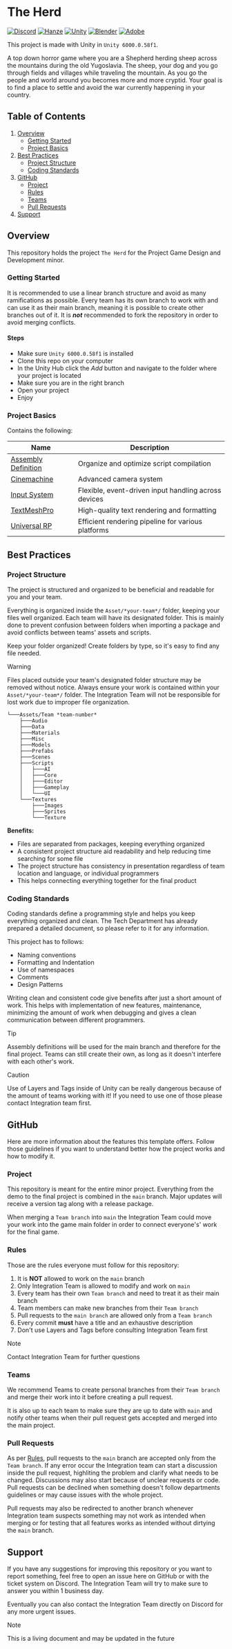 
# The Herd

[![Discord](https://img.shields.io/badge/Discord-5865F2?style=flat&logo=discord&logoColor=white)](https://discord.gg/yDpBzZGCCA)
[![Hanze](https://img.shields.io/badge/Hanze-EE7F00?style=flat&logo=hanze&logoColor=white)](https://www.hanze.nl/en)
[![Unity](https://img.shields.io/badge/Unity6-FFFFFF?style=flat&logo=unity&logoColor=black)](https://unity.com/releases/unity-6)
[![Blender](https://img.shields.io/badge/blender-EA7600?style=flat&logo=blender&logoColor=white)](https://www.blender.org/)
[![Adobe](https://img.shields.io/badge/adobe-ED2224?style=flat&logo=adobe&logoColor=white)](https://www.adobe.com/)

This project is made with Unity in `Unity 6000.0.58f1`.

A top down horror game where you are a Shepherd herding sheep across the mountains during the old Yugoslavia. The sheep, your dog and you go through fields and villages while traveling the mountain. As you go the people and world around you becomes more and more cryptid. Your goal is to find a place to settle and avoid the war currently happening in your country.

## Table of Contents

1. [Overview](#overview)
    - [Getting Started](#getting-started)
    - [Project Basics](#project-basics)
2. [Best Practices](#best-practices)
    - [Project Structure](#project-structure)
    - [Coding Standards](#coding-standards)
3. [GitHub](#github)
    - [Project](#project)
    - [Rules](#rules)
    - [Teams](#teams)
    - [Pull Requests](#pull-requests)
4. [Support](#support)

## Overview

This repository holds the project `The Herd` for the Project Game Design and Development minor.

### Getting Started

It is recommended to use a linear branch structure and avoid as many ramifications as possible. Every team has its own branch to work with and can use it as their main branch, meaning it is possible to create other branches out of it. It is ***not*** recommended to fork the repository in order to avoid merging conflicts.

#### Steps

- Make sure `Unity 6000.0.58f1` is installed
- Clone this repo on your computer
- In the Unity Hub click the *Add* button and navigate to the folder where your project is located
- Make sure you are in the right branch
- Open your project
- Enjoy

### Project Basics

Contains the following:

| Name | Description |
| --- | --- |
| [Assembly Definition](https://docs.unity3d.com/6000.0/Documentation/Manual/assembly-definition-files.html) | Organize and optimize script compilation |
| [Cinemachine](https://docs.unity3d.com/6000.2/Documentation/Manual/com.unity.cinemachine.html) | Advanced camera system |
| [Input System](https://docs.unity3d.com/6000.0/Documentation/Manual/com.unity.inputsystem.html) | Flexible, event-driven input handling across devices |
| [TextMeshPro](https://docs.unity3d.com/Packages/com.unity.textmeshpro@3.0/manual/index.html) | High-quality text rendering and formatting |
| [Universal RP](https://docs.unity3d.com/6000.0/Documentation/Manual/urp/urp-introduction.html) | Efficient rendering pipeline for various platforms |

## Best Practices

### Project Structure

The project is structured and organized to be beneficial and readable for you and your team.

Everything is organized inside the `Asset/*your-team*/` folder, keeping your files well organized. Each team will have its designated folder. This is mainly done to prevent confusion between folders when importing a package and avoid conflicts between teams' assets and scripts.

Keep your folder organized! Create folders by type, so it's easy to find any file needed.

> [!WARNING]
> Files placed outside your team's designated folder structure may be removed without notice. Always ensure your work is contained within your `Asset/*your-team*/` folder. The Integration Team will not be responsible for lost work due to improper file organization.

```tree
└───Assets/Team *team-number*
    ├───Audio
    ├───Data
    ├───Materials
    ├───Misc
    ├───Models
    ├───Prefabs
    ├───Scenes
    ├───Scripts
    │   ├───AI
    │   ├───Core
    │   ├───Editor
    │   ├───Gameplay
    │   └───UI
    └───Textures
        ├───Images
        ├───Sprites
        └───Texture
```

**Benefits:**

- Files are separated from packages, keeping everything organized
- A consistent project structure aid readability and help reducing time searching for some file
- The project structure has consistency in presentation regardless of team location and language, or individual programmers
- This helps connecting everything together for the final product

### Coding Standards

Coding standards define a programming style and helps you keep everything organized and clean. The Tech Department has already prepared a detailed document, so please refer to it for any information.

This project has to follows:

- Naming conventions
- Formatting and Indentation
- Use of namespaces
- Comments
- Design Patterns

Writing clean and consistent code give benefits after just a short amount of work. This helps with implementation of new features, maintenance, minimizing the amount of work when debugging and gives a clean communication between different programmers.

> [!TIP]
> Assembly definitions will be used for the main branch and therefore for the final project. Teams can still create their own, as long as it doesn't interfere with each other's work.

> [!CAUTION]
> Use of Layers and Tags inside of Unity can be really dangerous because of the amount of teams working with it! If you need to use one of those please contact Integration team first.

## GitHub

Here are more information about the features this template offers. Follow those guidelines if you want to understand better how the project works and how to modify it.

### Project

This repository is meant for the entire minor project. Everything from the demo to the final project is combined in the `main` branch. Major updates will receive a version tag along with a release package.

When merging a `Team branch` into `main` the Integration Team could move your work into the game main folder in order to connect everyone's' work for the final game.

### Rules

Those are the rules everyone must follow for this repository:

1. It is **NOT** allowed to work on the `main` branch
2. Only Integration Team is allowed to modify and work on `main`
3. Every team has their own `Team branch` and need to treat it as their main branch
4. Team members can make new branches from their `Team branch`
5. Pull requests to the `main branch` are allowed only from a `Team branch`
6. Every commit **must** have a title and an exhaustive description
7. Don't use Layers and Tags before consulting Integration Team first

> [!NOTE]
> Contact Integration Team for further questions

### Teams

We recommend Teams to create personal branches from their `Team branch` and merge their work into it before creating a pull request.

It is also up to each team to make sure they are up to date with `main` and notify other teams when their pull request gets accepted and merged into the main project.

### Pull Requests

As per [Rules](#rules), pull requests to the `main` branch are accepted only from the `Team branch`. If any error occur the Integration team can start a discussion inside the pull request, highliting the problem and clarify what needs to be changed. Discussions may also start because of unclear requests or code. Pull requests can be declined when something doesn't follow departments guidelines or may cause issues with the whole project.

Pull requests may also be redirected to another branch whenever Integration team suspects something may not work as intended when merging or for testing that all features works as intended without dirtying the `main` branch.

## Support

If you have any suggestions for improving this repository or you want to report something, feel free to open an issue here on GitHub or with the ticket system on Discord. The Integration Team will try to make sure to answer you within 1 business day.

Eventually you can also contact the Integration Team directly on Discord for any more urgent issues.

> [!NOTE]
> This is a living document and may be updated in the future
